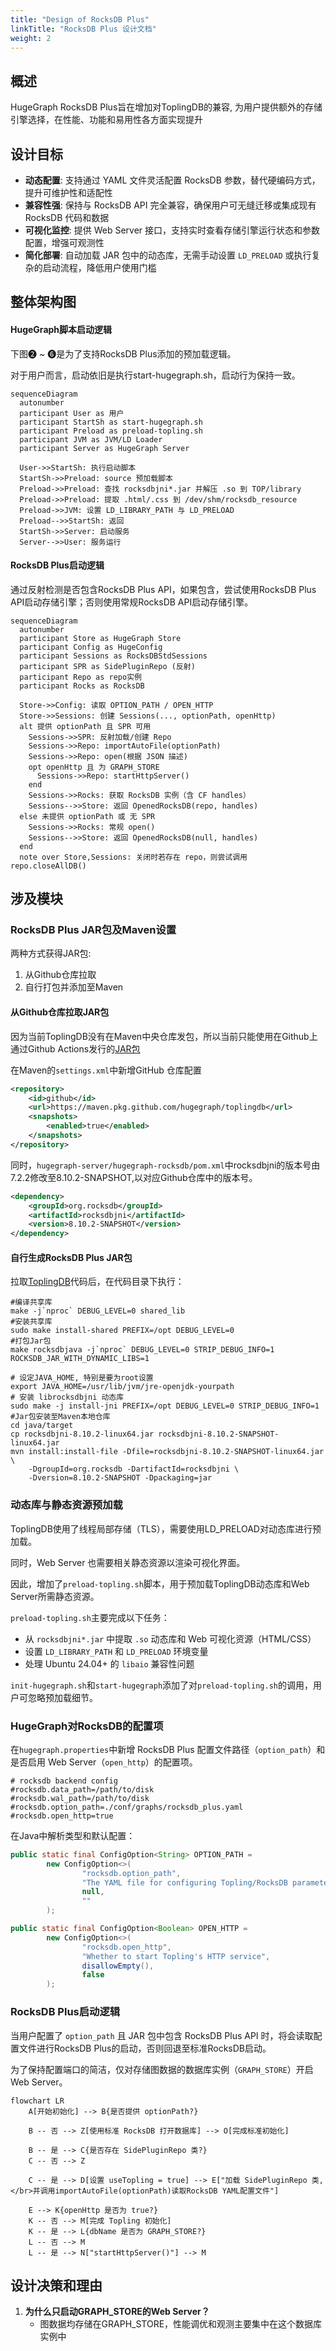 ```yaml
---
title: "Design of RocksDB Plus"
linkTitle: "RocksDB Plus 设计文档"
weight: 2
---
```


## 概述

HugeGraph RocksDB Plus旨在增加对ToplingDB的兼容, 为用户提供额外的存储引擎选择，在性能、功能和易用性各方面实现提升


## 设计目标

* **动态配置**: 支持通过 YAML 文件灵活配置 RocksDB 参数，替代硬编码方式，提升可维护性和适配性
* **兼容性强**: 保持与 RocksDB API 完全兼容，确保用户可无缝迁移或集成现有 RocksDB 代码和数据
* **可视化监控**: 提供 Web Server 接口，支持实时查看存储引擎运行状态和参数配置，增强可观测性
* **简化部署**: 自动加载 JAR 包中的动态库，无需手动设置 `LD_PRELOAD` 或执行复杂的启动流程，降低用户使用门槛



## 整体架构图

#### HugeGraph脚本启动逻辑

下图❷ ~ ❻是为了支持RocksDB Plus添加的预加载逻辑。

对于用户而言，启动依旧是执行start-hugegraph.sh，启动行为保持一致。

```mermaid
sequenceDiagram
  autonumber
  participant User as 用户
  participant StartSh as start-hugegraph.sh
  participant Preload as preload-topling.sh
  participant JVM as JVM/LD Loader
  participant Server as HugeGraph Server

  User->>StartSh: 执行启动脚本
  StartSh->>Preload: source 预加载脚本
  Preload->>Preload: 查找 rocksdbjni*.jar 并解压 .so 到 TOP/library
  Preload->>Preload: 提取 .html/.css 到 /dev/shm/rocksdb_resource
  Preload->>JVM: 设置 LD_LIBRARY_PATH 与 LD_PRELOAD
  Preload-->>StartSh: 返回
  StartSh->>Server: 启动服务
  Server-->>User: 服务运行

```



#### RocksDB Plus启动逻辑

通过反射检测是否包含RocksDB Plus API，如果包含，尝试使用RocksDB Plus API启动存储引擎；否则使用常规RocksDB API启动存储引擎。

```mermaid
sequenceDiagram
  autonumber
  participant Store as HugeGraph Store
  participant Config as HugeConfig
  participant Sessions as RocksDBStdSessions
  participant SPR as SidePluginRepo (反射)
  participant Repo as repo实例
  participant Rocks as RocksDB

  Store->>Config: 读取 OPTION_PATH / OPEN_HTTP
  Store->>Sessions: 创建 Sessions(..., optionPath, openHttp)
  alt 提供 optionPath 且 SPR 可用
    Sessions->>SPR: 反射加载/创建 Repo
    Sessions->>Repo: importAutoFile(optionPath)
    Sessions->>Repo: open(根据 JSON 描述)
    opt openHttp 且 为 GRAPH_STORE
      Sessions->>Repo: startHttpServer()
    end
    Sessions->>Rocks: 获取 RocksDB 实例（含 CF handles）
    Sessions-->>Store: 返回 OpenedRocksDB(repo, handles)
  else 未提供 optionPath 或 无 SPR
    Sessions->>Rocks: 常规 open()
    Sessions-->>Store: 返回 OpenedRocksDB(null, handles)
  end
  note over Store,Sessions: 关闭时若存在 repo，则尝试调用 repo.closeAllDB()

```



## 涉及模块

### RocksDB Plus JAR包及Maven设置

两种方式获得JAR包:

1. 从Github仓库拉取
2. 自行打包并添加至Maven

#### 从Github仓库拉取JAR包

因为当前ToplingDB没有在Maven中央仓库发包，所以当前只能使用在Github上通过Github Actions发行的[JAR包](https://github.com/hugegraph/toplingdb/packages/2550860)

在Maven的`settings.xml`中新增GitHub 仓库配置

```xml
<repository>
    <id>github</id>
    <url>https://maven.pkg.github.com/hugegraph/toplingdb</url>
    <snapshots>
        <enabled>true</enabled>
    </snapshots>
</repository>
```

同时，`hugegraph-server/hugegraph-rocksdb/pom.xml`中rocksdbjni的版本号由7.2.2修改至8.10.2-SNAPSHOT,以对应Github仓库中的版本号。

```xml
<dependency>
    <groupId>org.rocksdb</groupId>
    <artifactId>rocksdbjni</artifactId>
    <version>8.10.2-SNAPSHOT</version>
</dependency>
```



#### 自行生成RocksDB Plus JAR包

拉取[ToplingDB](https://github.com/topling/toplingdb)代码后，在代码目录下执行：

```Shell
#编译共享库
make -j`nproc` DEBUG_LEVEL=0 shared_lib
#安装共享库
sudo make install-shared PREFIX=/opt DEBUG_LEVEL=0
#打包Jar包
make rocksdbjava -j`nproc` DEBUG_LEVEL=0 STRIP_DEBUG_INFO=1 ROCKSDB_JAR_WITH_DYNAMIC_LIBS=1

# 设定JAVA_HOME, 特别是要为root设置
export JAVA_HOME=/usr/lib/jvm/jre-openjdk-yourpath
# 安装 librocksdbjni 动态库
sudo make -j install-jni PREFIX=/opt DEBUG_LEVEL=0 STRIP_DEBUG_INFO=1
#Jar包安装至Maven本地仓库
cd java/target
cp rocksdbjni-8.10.2-linux64.jar rocksdbjni-8.10.2-SNAPSHOT-linux64.jar
mvn install:install-file -Dfile=rocksdbjni-8.10.2-SNAPSHOT-linux64.jar \
    -DgroupId=org.rocksdb -DartifactId=rocksdbjni \
    -Dversion=8.10.2-SNAPSHOT -Dpackaging=jar
```



### 动态库与静态资源预加载

ToplingDB使用了线程局部存储（TLS），需要使用LD_PRELOAD对动态库进行预加载。

同时，Web Server 也需要相关静态资源以渲染可视化界面。

因此，增加了`preload-topling.sh`脚本，用于预加载ToplingDB动态库和Web Server所需静态资源。

`preload-topling.sh`主要完成以下任务：

- 从 `rocksdbjni*.jar` 中提取 `.so` 动态库和 Web 可视化资源（HTML/CSS）
- 设置 `LD_LIBRARY_PATH` 和 `LD_PRELOAD` 环境变量
- 处理 Ubuntu 24.04+ 的 `libaio` 兼容性问题

`init-hugegraph.sh`和`start-hugegraph`添加了对`preload-topling.sh`的调用，用户可忽略预加载细节。



### HugeGraph对RocksDB的配置项

在`hugegraph.properties`中新增 RocksDB Plus 配置文件路径（`option_path`）和是否启用 Web Server（`open_http`）的配置项。

```
# rocksdb backend config
#rocksdb.data_path=/path/to/disk
#rocksdb.wal_path=/path/to/disk
#rocksdb.option_path=./conf/graphs/rocksdb_plus.yaml
#rocksdb.open_http=true
```

在Java中解析类型和默认配置：

```java
public static final ConfigOption<String> OPTION_PATH =
        new ConfigOption<>(
                "rocksdb.option_path",
                "The YAML file for configuring Topling/RocksDB parameters",
                null,
                ""
        );    

public static final ConfigOption<Boolean> OPEN_HTTP =
        new ConfigOption<>(
                "rocksdb.open_http",
                "Whether to start Topling's HTTP service",
                disallowEmpty(),
                false
        );
```



### RocksDB Plus启动逻辑

当用户配置了 `option_path` 且 JAR 包中包含 RocksDB Plus API 时，将会读取配置文件进行RocksDB Plus的启动，否则回退至标准RocksDB启动。

为了保持配置端口的简洁，仅对存储图数据的数据库实例（`GRAPH_STORE`）开启Web Server。

```mermaid
flowchart LR
    A[开始初始化] --> B{是否提供 optionPath?}

    B -- 否 --> Z[使用标准 RocksDB 打开数据库] --> O[完成标准初始化]

    B -- 是 --> C{是否存在 SidePluginRepo 类?}
    C -- 否 --> Z

    C -- 是 --> D[设置 useTopling = true] --> E["加载 SidePluginRepo 类, </br>并调用importAutoFile(optionPath)读取RocksDB YAML配置文件"]

    E --> K{openHttp 是否为 true?}
    K -- 否 --> M[完成 Topling 初始化]
    K -- 是 --> L{dbName 是否为 GRAPH_STORE?}
    L -- 否 --> M
    L -- 是 --> N["startHttpServer()"] --> M

```





## 设计决策和理由



1. **为什么只启动GRAPH_STORE的Web Server？**
   - 图数据均存储在GRAPH_STORE，性能调优和观测主要集中在这个数据库实例中

